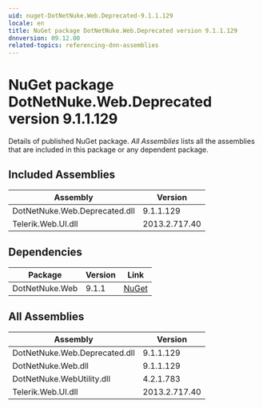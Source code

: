 ```yaml
---
uid: nuget-DotNetNuke.Web.Deprecated-9.1.1.129
locale: en
title: NuGet package DotNetNuke.Web.Deprecated version 9.1.1.129
dnnversion: 09.12.00
related-topics: referencing-dnn-assemblies
---
```


# NuGet package DotNetNuke.Web.Deprecated version 9.1.1.129
Details of published NuGet package.
*All Assemblies* lists all the assemblies that are included in this package or any dependent package.

## Included Assemblies

|Assembly|Version|
|---|---|
|DotNetNuke.Web.Deprecated.dll|9.1.1.129|
|Telerik.Web.UI.dll|2013.2.717.40|

## Dependencies

|Package|Version|Link|
|---|---|---|
|DotNetNuke.Web|9.1.1|[NuGet](https://www.nuget.org/packages/DotNetNuke.Web/9.1.1)|

## All Assemblies

|Assembly|Version|
|---|---|
|DotNetNuke.Web.Deprecated.dll|9.1.1.129|
|DotNetNuke.Web.dll|9.1.1.129|
|DotNetNuke.WebUtility.dll|4.2.1.783|
|Telerik.Web.UI.dll|2013.2.717.40|

